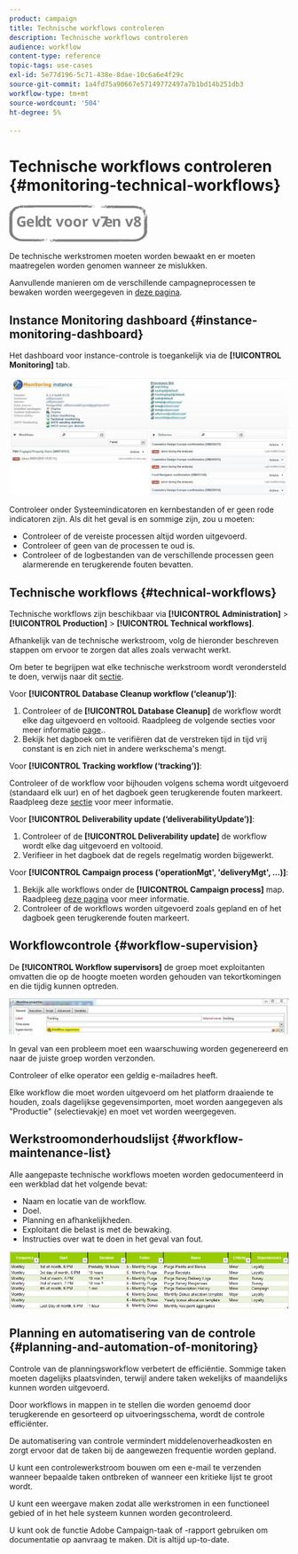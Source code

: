 ```yaml
---
product: campaign
title: Technische workflows controleren
description: Technische workflows controleren
audience: workflow
content-type: reference
topic-tags: use-cases
exl-id: 5e77d196-5c71-438e-8dae-10c6a6e4f29c
source-git-commit: 1a4fd75a90667e57149772497a7b1bd14b251db3
workflow-type: tm+mt
source-wordcount: '504'
ht-degree: 5%

---
```


# Technische workflows controleren {#monitoring-technical-workflows}

![](../../assets/common.svg)

De technische werkstromen moeten worden bewaakt en er moeten maatregelen worden genomen wanneer ze mislukken.

Aanvullende manieren om de verschillende campagneprocessen te bewaken worden weergegeven in [deze pagina](../../production/using/monitoring-guidelines.md).

## Instance Monitoring dashboard {#instance-monitoring-dashboard}

Het dashboard voor instance-controle is toegankelijk via de **[!UICONTROL Monitoring]** tab.

![](assets/monitoring_technical_workflows1.png)

Controleer onder Systeemindicatoren en kernbestanden of er geen rode indicatoren zijn. Als dit het geval is en sommige zijn, zou u moeten:

* Controleer of de vereiste processen altijd worden uitgevoerd.
* Controleer of geen van de processen te oud is.
* Controleer of de logbestanden van de verschillende processen geen alarmerende en terugkerende fouten bevatten.

## Technische workflows {#technical-workflows}

Technische workflows zijn beschikbaar via **[!UICONTROL Administration]** > **[!UICONTROL Production]** > **[!UICONTROL Technical workflows]**.

Afhankelijk van de technische werkstroom, volg de hieronder beschreven stappen om ervoor te zorgen dat alles zoals verwacht werkt.

Om beter te begrijpen wat elke technische werkstroom wordt verondersteld te doen, verwijs naar dit [sectie](about-technical-workflows.md).

Voor **[!UICONTROL Database Cleanup workflow (‘cleanup’)]**:

1. Controleer of de **[!UICONTROL Database Cleanup]** de workflow wordt elke dag uitgevoerd en voltooid. Raadpleeg de volgende secties voor meer informatie [page](../../production/using/database-cleanup-workflow.md)..
1. Bekijk het dagboek om te verifiëren dat de verstreken tijd in tijd vrij constant is en zich niet in andere werkschema&#39;s mengt.

Voor **[!UICONTROL Tracking workflow (‘tracking’)]**:

Controleer of de workflow voor bijhouden volgens schema wordt uitgevoerd (standaard elk uur) en of het dagboek geen terugkerende fouten markeert. Raadpleeg deze [sectie](delivery.md) voor meer informatie.

Voor **[!UICONTROL Deliverability update (‘deliverabilityUpdate’)]**:

1. Controleer of de **[!UICONTROL Deliverability update]** de workflow wordt elke dag uitgevoerd en voltooid.
1. Verifieer in het dagboek dat de regels regelmatig worden bijgewerkt.

Voor **[!UICONTROL Campaign process ('operationMgt', 'deliveryMgt', ...)]**:

1. Bekijk alle workflows onder de **[!UICONTROL Campaign process]** map. Raadpleeg [deze pagina](about-technical-workflows.md) voor meer informatie.
1. Controleer of de workflows worden uitgevoerd zoals gepland en of het dagboek geen terugkerende fouten markeert.

## Workflowcontrole {#workflow-supervision}

De **[!UICONTROL Workflow supervisors]** de groep moet exploitanten omvatten die op de hoogte moeten worden gehouden van tekortkomingen en die tijdig kunnen optreden.

![](assets/monitoring_technical_workflows3.png)

In geval van een probleem moet een waarschuwing worden gegenereerd en naar de juiste groep worden verzonden.

Controleer of elke operator een geldig e-mailadres heeft.

Elke workflow die moet worden uitgevoerd om het platform draaiende te houden, zoals dagelijkse gegevensimporten, moet worden aangegeven als &quot;Productie&quot; (selectievakje) en moet vet worden weergegeven.

## Werkstroomonderhoudslijst {#workflow-maintenance-list}

Alle aangepaste technische workflows moeten worden gedocumenteerd in een werkblad dat het volgende bevat:

* Naam en locatie van de workflow.
* Doel.
* Planning en afhankelijkheden.
* Exploitant die belast is met de bewaking.
* Instructies over wat te doen in het geval van fout.

![](assets/monitoring_technical_workflows4.png)

## Planning en automatisering van de controle {#planning-and-automation-of-monitoring}

Controle van de planningsworkflow verbetert de efficiëntie. Sommige taken moeten dagelijks plaatsvinden, terwijl andere taken wekelijks of maandelijks kunnen worden uitgevoerd.

Door workflows in mappen in te stellen die worden genoemd door terugkerende en gesorteerd op uitvoeringsschema, wordt de controle efficiënter.

De automatisering van controle vermindert middelenoverheadkosten en zorgt ervoor dat de taken bij de aangewezen frequentie worden gepland.

U kunt een controlewerkstroom bouwen om een e-mail te verzenden wanneer bepaalde taken ontbreken of wanneer een kritieke lijst te groot wordt.

U kunt een weergave maken zodat alle werkstromen in een functioneel gebied of in het hele systeem kunnen worden gecontroleerd.

U kunt ook de functie Adobe Campaign-taak of -rapport gebruiken om documentatie op aanvraag te maken. Dit is altijd up-to-date.
